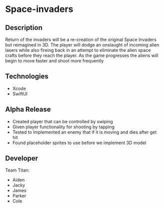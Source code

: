 # Space-invaders

## Description
Return of the invaders will be a re-creation of the original Space Invaders but reimagined in 3D. The player will dodge an onslaught of incoming alien lasers while also fireing back in an attempt to eliminate the alien space crafts before they reach the player. As the game progresses the aliens will begin to move faster and shoot more frequently

## Technologies
* Xcode
* SwiftUI

## Alpha Release
* Created player that can be controlled by swiping
* Given player functionality for shooting by tapping
* Tested to Implemented an enemy that if it is moving and dies after get hit
* Found placeholder sprites to use before we implement 3D model

## Developer
Team Titan:

* Aiden
* Jacky
* James
* Parker
* Cole

